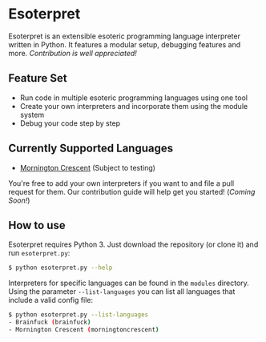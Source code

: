 # Esoterpret
Esoterpret is an extensible esoteric programming language interpreter written in Python. It features a modular setup, debugging features and more. _Contribution is well appreciated!_

## Feature Set
- Run code in multiple esoteric programming languages using one tool
- Create your own interpreters and incorporate them using the module system
- Debug your code step by step

## Currently Supported Languages
- [Mornington Crescent][Mornington Crescent] (Subject to testing)

You're free to add your own interpreters if you want to and file a pull request for them. Our contribution guide will help get you started! (_Coming Soon!_)

## How to use
Esoterpret requires Python 3. Just download the repository (or clone it) and run `esoterpret.py`:
```sh
$ python esoterpret.py --help
```

Interpreters for specific languages can be found in the `modules` directory. Using the parameter `--list-languages` you can list all languages that include a valid config file:

```sh
$ python esoterpret.py --list-languages
- Brainfuck (brainfuck)
- Mornington Crescent (morningtoncrescent)
```

[Mornington Crescent]: http://esolangs.org/wiki/Mornington_Crescent